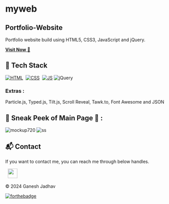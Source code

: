 # myweb

## Portfolio-Website
Portfolio website build using HTML5, CSS3, JavaScript and jQuery.

<a href="" target="_blank">**Visit Now** 🚀</a>


## 📌 Tech Stack
[![HTML](https://img.shields.io/badge/html5%20-%23E34F26.svg?&style=for-the-badge&logo=html5&logoColor=white)](https://github.com/ganeshjadhav2402/myweb/blob/main/index.html)&nbsp;
[![CSS](https://img.shields.io/badge/css3%20-%231572B6.svg?&style=for-the-badge&logo=css3&logoColor=white)](https://github.com/ganeshjadhav2402/myweb/tree/main/assets/css)&nbsp;
[![JS](https://img.shields.io/badge/javascript%20-%23323330.svg?&style=for-the-badge&logo=javascript&logoColor=%23F7DF1E)](https://github.com/ganeshjadhav2402/myweb/tree/main/assets/js)
<img alt="jQuery" src="https://img.shields.io/badge/jquery-%230769AD.svg?style=for-the-badge&logo=jquery&logoColor=white"/>

### Extras : 
Particle.js, Typed.js, Tilt.js, Scroll Reveal, Tawk.to, Font Awesome and JSON

## 📌 Sneak Peek of Main Page 🙈 :
![mockup720](https://github.com/user-attachments/assets/bcf68892-0d36-4c72-81c1-9cc4842c533a)
![ss](https://github.com/user-attachments/assets/60ebac40-8a27-4e94-9a1b-d4b2651b6f31)


<h2>📬 Contact</h2>


If you want to contact me, you can reach me through below handles.

&nbsp;&nbsp;<a href="ttps://www.linkedin.com/in/ganesh-jadhav-951213225/"><img src="https://www.felberpr.com/wp-content/uploads/linkedin-logo.png" width="30"></img></a>

© 2024 Ganesh Jadhav


[![forthebadge](https://forthebadge.com/images/badges/built-with-love.svg)](https://forthebadge.com)
